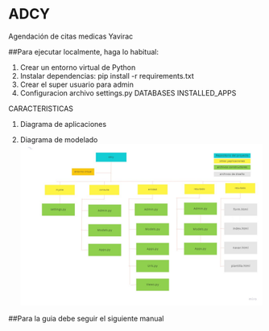 # ADCY
Agendación de citas medicas Yavirac

##Para ejecutar localmente, haga lo habitual:
1. Crear un entorno virtual de Python
2. Instalar dependencias:
  pip install -r requirements.txt
3. Crear el super usuario para admin
4. Configuracion archivo settings.py
DATABASES
INSTALLED_APPS

CARACTERISTICAS
1. Diagrama de aplicaciones

2. Diagrama de modelado
 ![alt text](https://github.com/Roger963/ADCY/blob/d3e3dbd5f6ddcc1672d9536df0621f0886523eac/media/diagrama%20de%20modelado.jpg)

##Para la guia debe seguir el siguiente manual
